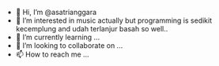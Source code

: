 - 👋 Hi, I’m @asatrianggara
- 👀 I’m interested in music actually but programming is sedikit kecemplung and udah terlanjur basah so well..
- 🌱 I’m currently learning ...
- 💞️ I’m looking to collaborate on ...
- 📫 How to reach me ...

<!---
asatrianggara/asatrianggara is a ✨ special ✨ repository because its `README.md` (this file) appears on your GitHub profile.
You can click the Preview link to take a look at your changes.
--->
